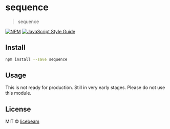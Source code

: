 # sequence

> sequence

[![NPM](https://img.shields.io/npm/v/sequence.svg)](https://www.npmjs.com/package/sequence) [![JavaScript Style Guide](https://img.shields.io/badge/code_style-standard-brightgreen.svg)](https://standardjs.com)

## Install

```bash
npm install --save sequence
```

## Usage

This is not ready for production. Still in very early stages. Please do not use this module.

## License

MIT © [licebeam](https://github.com/licebeam)

